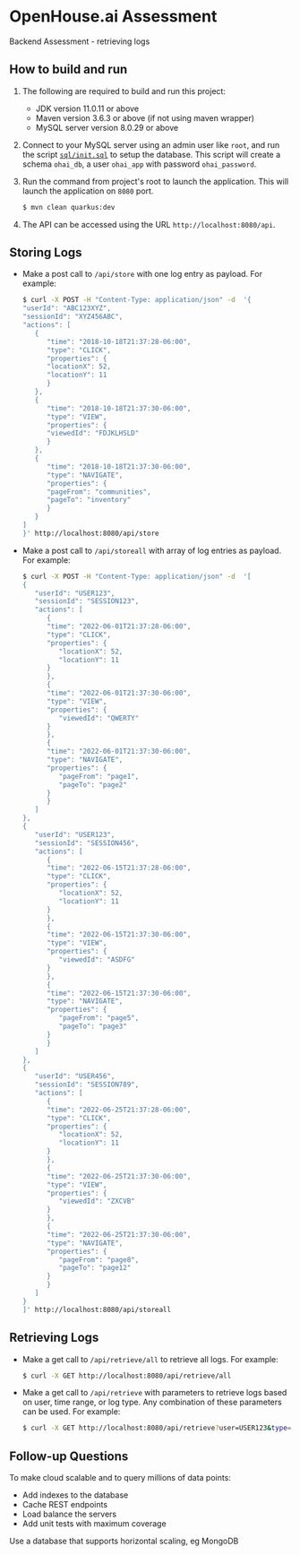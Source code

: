 # OpenHouse.ai Assessment

Backend Assessment - retrieving logs

## How to build and run

1. The following are required to build and run this project:

   - JDK version 11.0.11 or above
   - Maven version 3.6.3 or above (if not using maven wrapper)
   - MySQL server version 8.0.29 or above

2. Connect to your MySQL server using an admin user like `root`, and run the script [`sql/init.sql`](sql/init.sql) to setup the database. This script will create a schema `ohai_db`, a user `ohai_app` with password `ohai_password`.

3. Run the command from project's root to launch the application. This will launch the application on `8080` port.

   ```bash
   $ mvn clean quarkus:dev
   ```

4. The API can be accessed using the URL `http://localhost:8080/api`.

## Storing Logs

- Make a post call to `/api/store` with one log entry as payload. For example:

  ```bash
  $ curl -X POST -H "Content-Type: application/json" -d  '{
  "userId": "ABC123XYZ",
  "sessionId": "XYZ456ABC",
  "actions": [
     {
        "time": "2018-10-18T21:37:28-06:00",
        "type": "CLICK",
        "properties": {
        "locationX": 52,
        "locationY": 11
        }
     },
     {
        "time": "2018-10-18T21:37:30-06:00",
        "type": "VIEW",
        "properties": {
        "viewedId": "FDJKLHSLD"
        }
     },
     {
        "time": "2018-10-18T21:37:30-06:00",
        "type": "NAVIGATE",
        "properties": {
        "pageFrom": "communities",
        "pageTo": "inventory"
        }
     }
  ]
  }' http://localhost:8080/api/store
  ```

- Make a post call to `/api/storeall` with array of log entries as payload. For example:

  ```bash
  $ curl -X POST -H "Content-Type: application/json" -d  '[
  {
     "userId": "USER123",
     "sessionId": "SESSION123",
     "actions": [
        {
        "time": "2022-06-01T21:37:28-06:00",
        "type": "CLICK",
        "properties": {
           "locationX": 52,
           "locationY": 11
        }
        },
        {
        "time": "2022-06-01T21:37:30-06:00",
        "type": "VIEW",
        "properties": {
           "viewedId": "QWERTY"
        }
        },
        {
        "time": "2022-06-01T21:37:30-06:00",
        "type": "NAVIGATE",
        "properties": {
           "pageFrom": "page1",
           "pageTo": "page2"
        }
        }
     ]
  },
  {
     "userId": "USER123",
     "sessionId": "SESSION456",
     "actions": [
        {
        "time": "2022-06-15T21:37:28-06:00",
        "type": "CLICK",
        "properties": {
           "locationX": 52,
           "locationY": 11
        }
        },
        {
        "time": "2022-06-15T21:37:30-06:00",
        "type": "VIEW",
        "properties": {
           "viewedId": "ASDFG"
        }
        },
        {
        "time": "2022-06-15T21:37:30-06:00",
        "type": "NAVIGATE",
        "properties": {
           "pageFrom": "page5",
           "pageTo": "page3"
        }
        }
     ]
  },
  {
     "userId": "USER456",
     "sessionId": "SESSION789",
     "actions": [
        {
        "time": "2022-06-25T21:37:28-06:00",
        "type": "CLICK",
        "properties": {
           "locationX": 52,
           "locationY": 11
        }
        },
        {
        "time": "2022-06-25T21:37:30-06:00",
        "type": "VIEW",
        "properties": {
           "viewedId": "ZXCVB"
        }
        },
        {
        "time": "2022-06-25T21:37:30-06:00",
        "type": "NAVIGATE",
        "properties": {
           "pageFrom": "page8",
           "pageTo": "page12"
        }
        }
     ]
  }
  ]' http://localhost:8080/api/storeall
  ```

## Retrieving Logs

- Make a get call to `/api/retrieve/all` to retrieve all logs. For example:

  ```bash
  $ curl -X GET http://localhost:8080/api/retrieve/all
  ```

- Make a get call to `/api/retrieve` with parameters to retrieve logs based on user, time range, or log type. Any combination of these parameters can be used. For example:

  ```bash
  $ curl -X GET http://localhost:8080/api/retrieve?user=USER123&type=NAVIGATE&startTime=2022-06-01T21:37:30-06:00&endTime=2022-06-25T21:37:28-06:00
  ```

## Follow-up Questions

To make cloud scalable and to query millions of data points:

- Add indexes to the database
- Cache REST endpoints
- Load balance the servers
- Add unit tests with maximum coverage

Use a database that supports horizontal scaling, eg MongoDB
